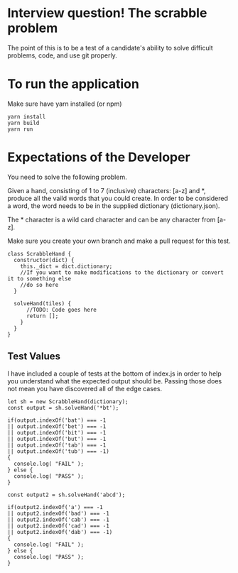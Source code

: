 Interview question!
The scrabble problem
========
The point of this is to be a test of a candidate's ability to solve difficult problems, code, and use git properly.

To run the application
========
Make sure have yarn installed (or npm)

    yarn install
    yarn build
    yarn run


Expectations of the Developer
========
You need to solve the following problem.

Given a hand, consisting of 1 to 7 (inclusive) characters: [a-z] and *, produce all the vaild words that you could create.  In order to be considered a word, the word needs to be in the supplied dictionary (dictionary.json).

The * character is a wild card character and can be any character from [a-z].

Make sure you create your own branch and make a pull request for this test.



    class ScrabbleHand {
      constructor(dict) {
        this._dict = dict.dictionary;
        //If you want to make modifications to the dictionary or convert it to something else
        //do so here
      }

      solveHand(tiles) {
          //TODO: Code goes here
          return [];
        }
      }
    }


Test Values
------

I have included a couple of tests at the bottom of index.js in order to help you understand what the expected output should be.  Passing those does not mean you have discovered all of the edge cases.

    let sh = new ScrabbleHand(dictionary);
    const output = sh.solveHand('*bt');

    if(output.indexOf('bat') === -1
    || output.indexOf('bet') === -1
    || output.indexOf('bit') === -1
    || output.indexOf('but') === -1
    || output.indexOf('tab') === -1
    || output.indexOf('tub') === -1)
    {
      console.log( "FAIL" );
    } else {
      console.log( "PASS" );
    }

    const output2 = sh.solveHand('abcd');

    if(output2.indexOf('a') === -1
    || output2.indexOf('bad') === -1
    || output2.indexOf('cab') === -1
    || output2.indexOf('cad') === -1
    || output2.indexOf('dab') === -1)
    {
      console.log( "FAIL" );
    } else {
      console.log( "PASS" );
    }

